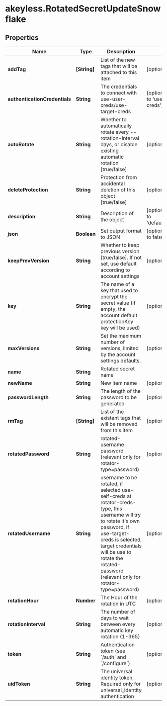 # akeyless.RotatedSecretUpdateSnowflake

## Properties

Name | Type | Description | Notes
------------ | ------------- | ------------- | -------------
**addTag** | **[String]** | List of the new tags that will be attached to this item | [optional] 
**authenticationCredentials** | **String** | The credentials to connect with use-user-creds/use-target-creds | [optional] [default to &#39;use-user-creds&#39;]
**autoRotate** | **String** | Whether to automatically rotate every --rotation-interval days, or disable existing automatic rotation [true/false] | [optional] 
**deleteProtection** | **String** | Protection from accidental deletion of this object [true/false] | [optional] 
**description** | **String** | Description of the object | [optional] [default to &#39;default_metadata&#39;]
**json** | **Boolean** | Set output format to JSON | [optional] [default to false]
**keepPrevVersion** | **String** | Whether to keep previous version [true/false]. If not set, use default according to account settings | [optional] 
**key** | **String** | The name of a key that used to encrypt the secret value (if empty, the account default protectionKey key will be used) | [optional] 
**maxVersions** | **String** | Set the maximum number of versions, limited by the account settings defaults. | [optional] 
**name** | **String** | Rotated secret name | 
**newName** | **String** | New item name | [optional] 
**passwordLength** | **String** | The length of the password to be generated | [optional] 
**rmTag** | **[String]** | List of the existent tags that will be removed from this item | [optional] 
**rotatedPassword** | **String** | rotated-username password (relevant only for rotator-type&#x3D;password) | [optional] 
**rotatedUsername** | **String** | username to be rotated, if selected use-self-creds at rotator-creds-type, this username will try to rotate it&#39;s own password, if use-target-creds is selected, target credentials will be use to rotate the rotated-password (relevant only for rotator-type&#x3D;password) | [optional] 
**rotationHour** | **Number** | The Hour of the rotation in UTC | [optional] 
**rotationInterval** | **String** | The number of days to wait between every automatic key rotation (1-365) | [optional] 
**token** | **String** | Authentication token (see &#x60;/auth&#x60; and &#x60;/configure&#x60;) | [optional] 
**uidToken** | **String** | The universal identity token, Required only for universal_identity authentication | [optional] 


